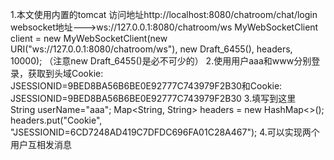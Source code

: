 
1.本文使用内置的tomcat 访问地址http://localhost:8080/chatroom/chat/login
websocket地址--->ws://127.0.0.1:8080/chatroom/ws
MyWebSocketClient client = new MyWebSocketClient(new URI("ws://127.0.0.1:8080/chatroom/ws"), new Draft_6455(), headers, 10000);
（注意new Draft_6455()是必不可少的）
2.使用用户aaa和www分别登录，获取到头域Cookie: JSESSIONID=9BED8BA56B6BE0E92777C743979F2B30和Cookie: JSESSIONID=9BED8BA56B6BE0E92777C743979F2B30
3.填写到这里       
            String userName="aaa";
            Map<String, String> headers = new HashMap<>();
            headers.put("Cookie", "JSESSIONID=6CD7248AD419C7DFDC696FA01C28A467");
4.可以实现两个用户互相发消息
